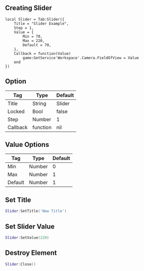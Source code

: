 ## Creating Slider
```luau
local Slider = Tab:Slider({
	Title = "Slider Example",
	Step = 1,
	Value = {
		Min = 70,
		Max = 220,
		Default = 70,
	},
	Callback = function(Value)
		game:GetService'Workspace'.Camera.FieldOfView = Value
	end
})
```

## Option
| Tag         | Type        | Default    |
| ----------- | ----------- |------------|
| Title       | String      | Slider     |
| Locked      | Bool        | false    |
| Step        | Number      | 1          |
| Callback    | function    | nil        |

## Value Options
| Tag         | Type        | Default    |
| ----------- | ----------- |------------|
| Min         | Number      | 0          |
| Max         | Number      | 1          |
| Default     | Number      | 1          |

## Set Title
```lua
Slider:SetTitle('New Title')
```
## Set Slider Value
```lua
Slider:SetValue(220)
```
## Destroy Element
```lua
Slider:Close()
```

